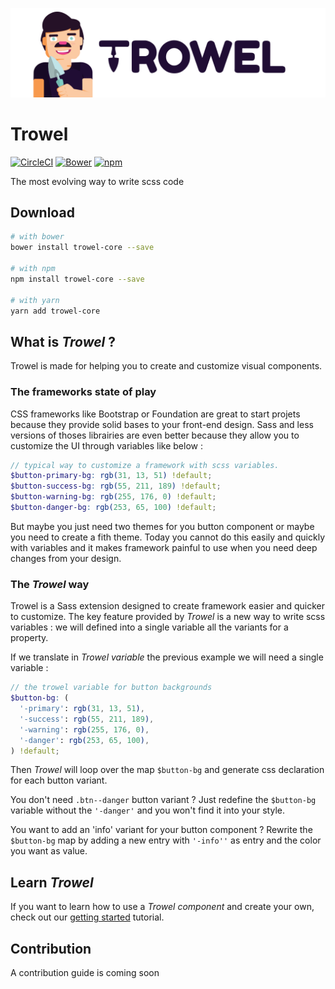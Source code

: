 ![Trowel](media/dist/banners/trowel-black-on-transparent.png)

# Trowel
[![CircleCI](https://circleci.com/gh/Trowel/Trowel.svg?style=svg)](https://circleci.com/gh/Trowel/Trowel)
[![Bower](https://img.shields.io/bower/v/trowel-core.svg?maxAge=2592000)]()
[![npm](https://img.shields.io/npm/v/trowel-core.svg?maxAge=2592000)]()

The most evolving way to write scss code

## Download
```sh
# with bower
bower install trowel-core --save

# with npm
npm install trowel-core --save

# with yarn
yarn add trowel-core
```

## What is *Trowel* ?
Trowel is made for helping you to create and customize visual components.

### The frameworks state of play
CSS frameworks like Bootstrap or Foundation are great to start projets because they provide solid bases to your front-end design. Sass and less versions of thoses librairies are even better because they allow you to customize the UI through variables like below :
```scss
// typical way to customize a framework with scss variables.
$button-primary-bg: rgb(31, 13, 51) !default;
$button-success-bg: rgb(55, 211, 189) !default;
$button-warning-bg: rgb(255, 176, 0) !default;
$button-danger-bg: rgb(253, 65, 100) !default;
```
But maybe you just need two themes for you button component or maybe you need to create a fith theme. Today you cannot do this easily and quickly with variables and it makes framework painful to use when you need deep changes from your design.

### The *Trowel* way
Trowel is a Sass extension designed to create framework easier and quicker to customize. The key feature provided by *Trowel* is a new way to write scss variables : we will defined into a single variable all the variants for a property.

If we translate in *Trowel variable* the previous example we will need a single variable :
```scss
// the trowel variable for button backgrounds
$button-bg: (
  '-primary': rgb(31, 13, 51),
  '-success': rgb(55, 211, 189),
  '-warning': rgb(255, 176, 0),
  '-danger': rgb(253, 65, 100),
) !default;
```
Then *Trowel* will loop over the map `$button-bg` and generate css declaration for each button variant.

You don't need `.btn--danger` button variant ? Just redefine the `$button-bg` variable without the `'-danger'` and you won't find it into your style.

You want to add an 'info' variant for your button component ? Rewrite the `$button-bg` map by adding a new entry with `'-info''` as entry and the color you want as value.


## Learn *Trowel*
If you want to learn how to use a *Trowel component* and create your own, check out our [getting started](./doc/1-the-concept.md) tutorial.


## Contribution
A contribution guide is coming soon
